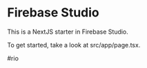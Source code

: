 # Firebase Studio

This is a NextJS starter in Firebase Studio.

To get started, take a look at src/app/page.tsx.

#rio
